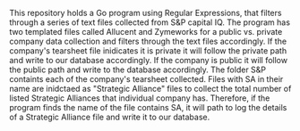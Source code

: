 This repository holds a Go program using Regular Expressions, that filters through a series of text files collected from S&P capital IQ. The program has two templated files called Allucent and Zymeworks for a public vs. private company data collection and filters through the text files accordingly. If the company's tearsheet file inidicates it is private it will follow the private path and write to our database accordingly. If the company is public it will follow the public path and write to the database accordingly. The folder S&P containts each of the company's tearsheet collected. Files with SA in their name are inidctaed as "Strategic Alliance" files to collect the total number of listed Strategic Alliances that individual company has. Therefore, if the program finds the name of the file contains SA, it will path to log the details of a Strategic Alliance file and write it to our database.
